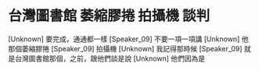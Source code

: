 # 台灣圖書館 萎縮膠捲 拍攝機 談判

[Unknown] 要完成，通通都一樣
[Speaker_09] 不要一項一項講
[Unknown] 他那個萎縮膠捲
[Speaker_09] 拍攝機
[Unknown] 我記得那時候
[Speaker_09] 就是台灣圖書館那個，之前，跟他們談是說
[Unknown] 他們因為是